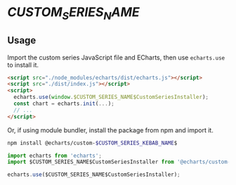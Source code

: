 # $CUSTOM_SERIES_NAME$

## Usage

Import the custom series JavaScript file and ECharts, then use `echarts.use` to install it.

```html
<script src="./node_modules/echarts/dist/echarts.js"></script>
<script src="./dist/index.js"></script>
<script>
  echarts.use(window.$CUSTOM_SERIES_NAME$CustomSeriesInstaller);
  const chart = echarts.init(...);
  // ...
</script>
```

Or, if using module bundler, install the package from npm and import it.

```bash
npm install @echarts/custom-$CUSTOM_SERIES_KEBAB_NAME$
```

```js
import echarts from 'echarts';
import $CUSTOM_SERIES_NAME$CustomSeriesInstaller from '@echarts/custom-$CUSTOM_SERIES_KEBAB_NAME$';

echarts.use($CUSTOM_SERIES_NAME$CustomSeriesInstaller);
```
